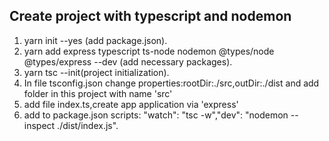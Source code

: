 ## Create project with typescript and nodemon

1. yarn init --yes (add package.json).
2. yarn add express typescript ts-node nodemon @types/node @types/express --dev (add necessary packages).
3. yarn tsc --init(project initialization).
4. In file tsconfig.json change properties:rootDir:./src,outDir:./dist and add folder in this project with name 'src'
5. add file index.ts,create app application via 'express'
6. add to package.json scripts: "watch": "tsc -w","dev": "nodemon --inspect ./dist/index.js".
    
